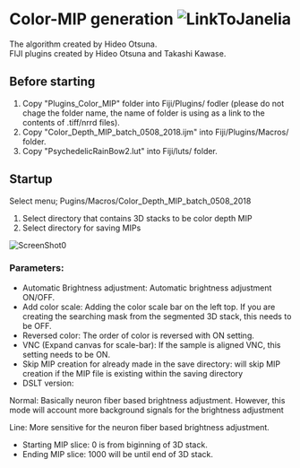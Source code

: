 # Color-MIP generation ![[LinkToJanelia](/images/jrc_logo_180x40.png)](https://www.janelia.org)
The algorithm created by Hideo Otsuna.  
FIJI plugins created by Hideo Otsuna and Takashi Kawase.  


## Before starting
 1. Copy "Plugins_Color_MIP" folder into Fiji/Plugins/ fodler (please do not chage the folder name, the name of folder is using as a link to the contents of .tiff/nrrd files).
 2. Copy "Color_Depth_MIP_batch_0508_2018.ijm" into Fiji/Plugins/Macros/ folder.
 3. Copy "PsychedelicRainBow2.lut" into Fiji/luts/ folder.


## Startup
Select menu; Pugins/Macros/Color_Depth_MIP_batch_0508_2018

 1. Select directory that contains 3D stacks to be color depth MIP
 2. Select directory for saving MIPs
 
![ScreenShot0](../images/MIP_generator.jpg)
### Parameters:
 - Automatic Brightness adjustment: Automatic brightness adjustment ON/OFF.
 - Add color scale: Adding the color scale bar on the left top. If you are creating the searching mask from the segmented 3D stack, this needs to be OFF.
 - Reversed color: The order of color is reversed with ON setting.
 - VNC (Expand canvas for scale-bar): If the sample is aligned VNC, this setting needs to be ON.
 - Skip MIP creation for already made in the save directory: will skip MIP creation if the MIP file is existing within the saving directory
- DSLT version:

 Normal: Basically neuron fiber based brightness adjustment. However, this mode will account more background signals for the brightness adjustment

 Line: More sensitive for the neuron fiber based brightness adjustment.

 - Starting MIP slice: 0 is from biginning of 3D stack.
 - Ending MIP slice: 1000 will be until end of 3D stack.

